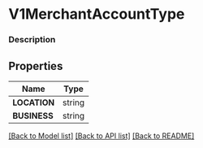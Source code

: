 # V1MerchantAccountType


### Description



## Properties
Name | Type
------------ | -------------
**LOCATION** | string
**BUSINESS** | string

[[Back to Model list]](../README.md#documentation-for-models) [[Back to API list]](../README.md#documentation-for-api-endpoints) [[Back to README]](../README.md)


